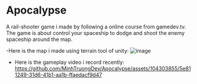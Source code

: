 # Apocalypse
A rail-shooter game i made by following a online course from gamedev.tv. The game is about control your spaceship to dodge and shoot the enemy spaceship around the map.

-Here is the map i made using terrain tool of unity:
![image](https://user-images.githubusercontent.com/104303855/229352158-617fdbc1-9fc0-47a6-8615-2f80d1fe782a.png)





- Here is the gameplay video i record recently:
https://github.com/MinhTruongDev/Apocalypse/assets/104303855/5e811249-31d6-41b1-aa1b-ffaedacf9d47


